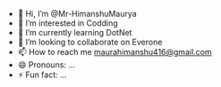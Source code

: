 - 👋 Hi, I’m @Mr-HimanshuMaurya
- 👀 I’m interested in Codding
- 🌱 I’m currently learning DotNet
- 💞️ I’m looking to collaborate on Everone
- 📫 How to reach me maurahimanshu416@gmail.com
- 😄 Pronouns: ...
- ⚡ Fun fact: ...

<!---
Mr-HimanshuMaurya/Mr-HimanshuMaurya is a ✨ special ✨ repository because its `README.md` (this file) appears on your GitHub profile.
You can click the Preview link to take a look at your changes.
--->
